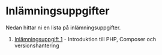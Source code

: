 # Inlämningsuppgifter
Nedan hittar ni en lista på inlämningsuppgifter.

1. [Inlämningsuppgift 1](1/assignment.md) - Introduktion till PHP, Composer och versionshantering
<!---
2. [Inlämningsuppgift 2](2/assignment.md) - Introduktion till Lumen, API, REST
3. [Inlämningsuppgift 3](3/assignment.md) - Introduktion till Laravel
4. [Inlämningsuppgift 4](4/assignment.md) - Webbapplikation med ramverk, Continuous Integration och Delivery
-->

